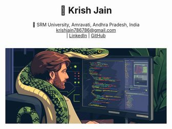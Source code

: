 <div align="center">

# 🌟 **Krish Jain**  

📍 SRM University, Amravati, Andhra Pradesh, India  
[krishjain786786@gmail.com](mailto:krishjain786786@gmail.com)  
| [LinkedIn](https://www.linkedin.com/in/krish-jain-2b7557245/) | [GitHub](https://github.com/krish9495)  

<br/>

<img src="https://raw.githubusercontent.com/krish9495/krish9495/main/img.png"/>

</div>

